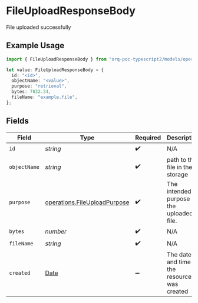 # FileUploadResponseBody

File uploaded successfully

## Example Usage

```typescript
import { FileUploadResponseBody } from "orq-poc-typescript2/models/operations";

let value: FileUploadResponseBody = {
  id: "<id>",
  objectName: "<value>",
  purpose: "retrieval",
  bytes: 7832.34,
  fileName: "example.file",
};
```

## Fields

| Field                                                                                         | Type                                                                                          | Required                                                                                      | Description                                                                                   |
| --------------------------------------------------------------------------------------------- | --------------------------------------------------------------------------------------------- | --------------------------------------------------------------------------------------------- | --------------------------------------------------------------------------------------------- |
| `id`                                                                                          | *string*                                                                                      | :heavy_check_mark:                                                                            | N/A                                                                                           |
| `objectName`                                                                                  | *string*                                                                                      | :heavy_check_mark:                                                                            | path to the file in the storage                                                               |
| `purpose`                                                                                     | [operations.FileUploadPurpose](../../models/operations/fileuploadpurpose.md)                  | :heavy_check_mark:                                                                            | The intended purpose of the uploaded file.                                                    |
| `bytes`                                                                                       | *number*                                                                                      | :heavy_check_mark:                                                                            | N/A                                                                                           |
| `fileName`                                                                                    | *string*                                                                                      | :heavy_check_mark:                                                                            | N/A                                                                                           |
| `created`                                                                                     | [Date](https://developer.mozilla.org/en-US/docs/Web/JavaScript/Reference/Global_Objects/Date) | :heavy_minus_sign:                                                                            | The date and time the resource was created                                                    |